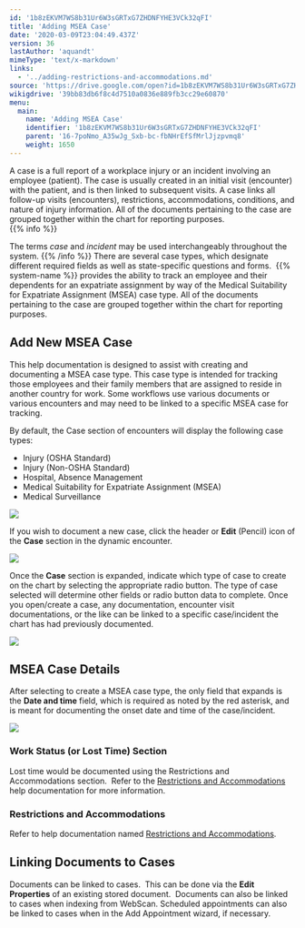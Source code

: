 ```yaml
---
id: '1b8zEKVM7WS8b31Ur6W3sGRTxG7ZHDNFYHE3VCk32qFI'
title: 'Adding MSEA Case'
date: '2020-03-09T23:04:49.437Z'
version: 36
lastAuthor: 'aquandt'
mimeType: 'text/x-markdown'
links:
  - '../adding-restrictions-and-accommodations.md'
source: 'https://drive.google.com/open?id=1b8zEKVM7WS8b31Ur6W3sGRTxG7ZHDNFYHE3VCk32qFI'
wikigdrive: '39bb83db6f8c4d7510a0836e889fb3cc29e60870'
menu:
  main:
    name: 'Adding MSEA Case'
    identifier: '1b8zEKVM7WS8b31Ur6W3sGRTxG7ZHDNFYHE3VCk32qFI'
    parent: '16-7poNmo_A35wJg_Sxb-bc-fbNHrEfSfMrlJjzpvmq8'
    weight: 1650
---
```

A case is a full report of a workplace injury or an incident involving an employee (patient). The case is usually created in an initial visit (encounter) with the patient, and is then linked to subsequent visits. A case links all follow-up visits (encounters), restrictions, accommodations, conditions, and nature of injury information. All of the documents pertaining to the case are grouped together within the chart for reporting purposes.  
{{% info %}}

The terms *case* and *incident* may be used interchangeably throughout the system.
{{% /info %}}
There are several case types, which designate different required fields as well as state-specific questions and forms.  {{% system-name %}} provides the ability to track an employee and their dependents for an expatriate assignment by way of the Medical Suitability for Expatriate Assignment (MSEA) case type. All of the documents pertaining to the case are grouped together within the chart for reporting purposes.
  
## **Add New MSEA Case**  

This help documentation is designed to assist with creating and documenting a MSEA case type. This case type is intended for tracking those employees and their family members that are assigned to reside in another country for work. Some workflows use various documents or various encounters and may need to be linked to a specific MSEA case for tracking.

By default, the Case section of encounters will display the following case types:

* Injury (OSHA Standard) 
* Injury (Non-OSHA Standard) 
* Hospital, Absence Management 
* Medical Suitability for Expatriate Assignment (MSEA)
* Medical Surveillance

  
![](../adding-msea-case.assets/10000201000004A400000102E8549FDCA2FE867C.png)  


If you wish to document a new case, click the header or **Edit** (Pencil) icon of the **Case** section in the dynamic encounter.

  
![](../adding-msea-case.assets/10000201000004A400000102E5623BD7A1337E27.png)  


Once the **Case** section is expanded, indicate which type of case to create on the chart by selecting the appropriate radio button. The type of case selected will determine other fields or radio button data to complete. Once you open/create a case, any documentation, encounter visit documentations, or the like can be linked to a specific case/incident the chart has had previously documented.

  
![](../adding-msea-case.assets/10000201000004B3000000BEAE20678052E2F410.png)  

  
## **MSEA Case Details**  

After selecting to create a MSEA case type, the only field that expands is the **Date and time** field, which is required as noted by the red asterisk, and is meant for documenting the onset date and time of the case/incident.

  
![](../adding-msea-case.assets/10000201000004B3000000BE9AB8A19C38F131C3.png)  


  
### **Work Status (or Lost Time) Section**  

Lost time would be documented using the Restrictions and Accommodations section.  Refer to the [Restrictions and Accommodations](../adding-restrictions-and-accommodations.md) help documentation for more information.
  
### **Restrictions and Accommodations**  

Refer to help documentation named [Restrictions and Accommodations](../adding-restrictions-and-accommodations.md).
  
## **Linking Documents to Cases**  

Documents can be linked to cases.  This can be done via the **Edit Properties** of an existing stored document.  Documents can also be linked to cases when indexing from WebScan. Scheduled appointments can also be linked to cases when in the Add Appointment wizard, if necessary.

